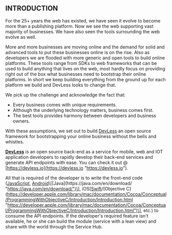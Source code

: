 ## **INTRODUCTION**

For the 25+ years the web has existed, we have seen it evolve to become more than a publishing platform. Now we see the web supporting vast majority of businesses. We have also seen the tools surrounding the web evolve as well.

More and more businesses are moving online and the demand for solid and advanced tools to put these businesses online is on the rise. Also as developers we are flooded with more generic and open tools to build online platforms. These tools range from SDKs to web frameworks that can be used to build anything that lives on the web, most hardly focus on providing right out of the box what businesses need to bootstrap their online platforms. In short we keep building everything from the ground up for each platform we build and DevLess looks to change that.

We pick up the challenge and acknowledge the fact that:

* Every business comes with unique requirements.
* Although the underlying technology matters, business comes first.
* The best tools provides harmony between developers and business owners.

With these assumptions, we set out to build [DevLess](https://devless.io) an open source framework for bootstrapping your online business without the bells and whistles.

[**DevLess**](https://devless.io/ "https://devless.io/") is an open source back-end as a service for mobile, web and IOT application developers to rapidly develop their back-end services and generate API endpoints with ease. You can check it out @ [https://devless.io](https://devless.io "https://devless.io").

All that is required of the developer is to write the front-end code \([JavaScript](https://www.javascript.com/ "https://www.javascript.com/"), [Android](https://developer.android.com "https://developer.android.com")\[[Java](https://java.com/en/download/ "https://java.com/en/download/")\], iOS\[[Swift](https://swift.org/ "https://swift.org/")/[Objective C](https://developer.apple.com/library/mac/documentation/Cocoa/Conceptual/ProgrammingWithObjectiveC/Introduction/Introduction.html "https://developer.apple.com/library/mac/documentation/Cocoa/Conceptual/ProgrammingWithObjectiveC/Introduction/Introduction.html")\], etc.\) to consume the API endpoints. If the developer's required feature isn't available, he or she can build the module \(service with a lean view\) and share with the world through the Service Hub.



